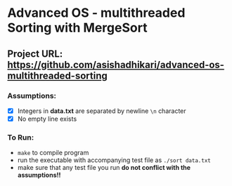 # Advanced OS - multithreaded Sorting with MergeSort

## Project URL: https://github.com/asishadhikari/advanced-os-multithreaded-sorting

### Assumptions:
- [X] Integers in **data.txt** are separated by newline ```\n``` character
- [X] No empty line exists

### To Run:
* ```make``` to compile program 
* run the executable with accompanying test file as ```./sort data.txt```
* make sure that any test file you run **do not conflict with the assumptions!!**